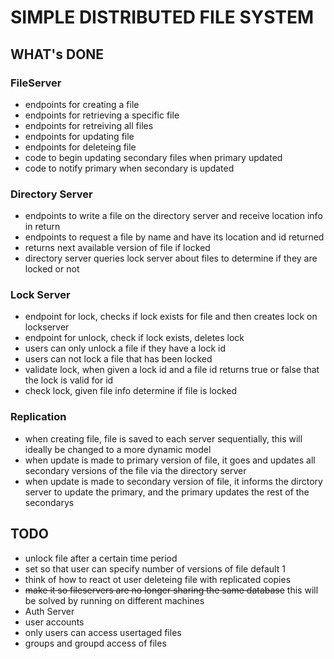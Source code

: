 # SIMPLE DISTRIBUTED FILE SYSTEM

## WHAT's DONE

### FileServer
* endpoints for creating a file
* endpoints for retrieving a specific file
* endpoints for retreiving all files
* endpoints for updating file
* endpoints for deleteing file
* code to begin updating secondary files when primary updated
* code to notify primary when secondary is updated

### Directory Server
* endpoints to write a file on the directory server and receive location info in return
* endpoints to request a file by name and have its location and id returned
* returns next available version of file if locked
* directory server queries lock server about files to determine if they are locked or not

### Lock Server
* endpoint for lock, checks if lock exists for file and then creates lock on lockserver
* endpoint for unlock, check if lock exists, deletes lock
* users can only unlock a file if they have a lock id
* users can not lock a file that has been locked
* validate lock, when given a lock id and a file id returns true or false that the lock is valid for id
* check lock, given file info determine if file is locked

### Replication
* when creating file, file is saved to each server sequentially, this will ideally be changed to a more dynamic model
* when update is made to primary version of file, it goes and updates all secondary versions of the file via the directory server
* when update is made to secondary version of file, it informs the dirctory server to update the primary, and the primary updates the rest of the secondarys

## TODO
* unlock file after a certain time period
* set so that user can specify number of versions of file default 1
* think of how to react ot user deleteing file with replicated copies
* ~~make it so fileservers are no longer sharing the same database~~ this will be solved by running on different machines
* Auth Server
* user accounts
* only users can access usertaged files
* groups and groupd access of files
